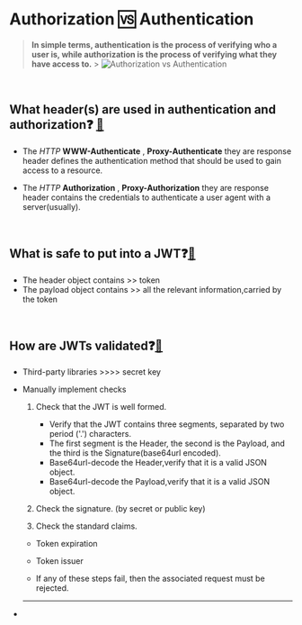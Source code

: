 # Authorization 🆚 Authentication

> **In simple terms, authentication is the process of verifying who a user is, while authorization is the process of verifying what they have access to.** > ![Authorization vs Authentication](https://www.okta.com/sites/default/files/styles/1640w_scaled/public/media/image/2020-10/Authentication_vs_Authorization.png?itok=uBFRCfww)

<br>

## What header(s) are used in authentication and authorization❓ [📁](https://developer.mozilla.org/en-US/docs/Web/HTTP/Authentication)

- The _HTTP_ **WWW-Authenticate** , **Proxy-Authenticate** they are response header defines the authentication method that should be used to gain access to a resource.

- The _HTTP_ **Authorization** , **Proxy-Authorization** they are response header contains the credentials to authenticate a user agent with a server(usually).

<br>

## What is safe to put into a JWT❓[📁](https://auth0.com/blog/a-look-at-the-latest-draft-for-jwt-bcp/)

- The header object contains >> token
- The payload object contains >> all the relevant information,carried by the token

<br>

## How are JWTs validated❓[📁](https://auth0.com/docs/tokens/json-web-tokens/validate-json-web-tokens)

- Third-party libraries >>>> secret key
- Manually implement checks

  1. Check that the JWT is well formed.

     - Verify that the JWT contains three segments, separated by two period ('.') characters.
     - The first segment is the Header, the second is the Payload, and the third is the Signature(base64url encoded).
     - Base64url-decode the Header,verify that it is a valid JSON object.
     - Base64url-decode the Payload,verify that it is a valid JSON object.

  2. Check the signature. (by secret or public key)
  3. Check the standard claims.

  - Token expiration
  - Token issuer

  - If any of these steps fail, then the associated request must be rejected.

- <hr><br>
